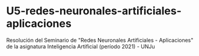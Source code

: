 # U5-redes-neuronales-artificiales-aplicaciones
Resolución del Seminario de "Redes Neuronales Artificiales - Aplicaciones" de la asignatura Inteligencia Artificial (período 2021) - UNJu
